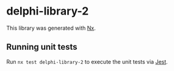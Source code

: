 # delphi-library-2

This library was generated with [Nx](https://nx.dev).

## Running unit tests

Run `nx test delphi-library-2` to execute the unit tests via [Jest](https://jestjs.io).

